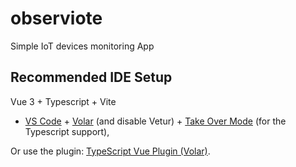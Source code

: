 # observiote

Simple IoT devices monitoring App

## Recommended IDE Setup

Vue 3 + Typescript + Vite

- [VS Code](https://code.visualstudio.com/) + [Volar](https://marketplace.visualstudio.com/items?itemName=Vue.volar) (and disable Vetur) + [Take Over Mode](https://github.com/johnsoncodehk/volar/discussions/471#discussioncomment-1361669) (for the Typescript support),

Or use the plugin:
[TypeScript Vue Plugin (Volar)](https://marketplace.visualstudio.com/items?itemName=Vue.vscode-typescript-vue-plugin).
